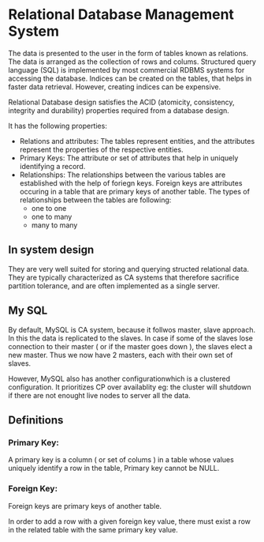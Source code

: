 # Relational Database Management System
The data is presented to the user in the form of tables known as relations. The data is arranged as the collection of rows and colums.
Structured query language (SQL) is implemented by most commercial RDBMS systems for accessing the database.
Indices can be created on the tables, that helps in faster data retrieval. However, creating indices can be expensive.

Relational Database design satisfies the ACID (atomicity, consistency, integrity and durability) properties required from a database design.

It has the following properties:
- Relations and attributes: The tables represent entities, and the attributes represent the properties of the respective entities.
- Primary Keys: The attribute or set of attributes that help in uniquely identifying a record.
- Relationships: The relationships between the various tables are established with the help of foriegn keys. Foreign keys are attributes occuring in a table that are primary keys of another table. The types of relationships between the tables are following:
	- one to one
	- one to many
	- many to many
## In system design
They are very well suited for storing and querying structed relational data.
They are typically characterized as CA systems that therefore sacrifice partition tolerance, and are often implemented as a single server.

## My SQL
By default, MySQL is CA system, because it follwos master, slave approach. In this the data is replicated to the slaves. In case if some of the slaves lose connection to their master ( or if the master goes down ), the slaves elect a new master.
Thus we now have 2 masters, each with their own set of slaves.

However, MySQL also has another configurationwhich is a clustered configuration. It prioritizes CP over availablity eg:
the cluster will shutdown if there are not enought live nodes to server all the data.

## Definitions

### Primary Key:
A primary key is a column ( or set of colums ) in a table whose values uniquely identify a row in the table,
Primary key cannot be NULL.

### Foreign Key:
Foreign keys are primary keys of another table.

In order to add a row with a given foreign key value, there must exist a row in the related table with the same primary key value.
